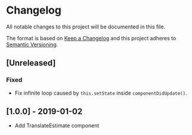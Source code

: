 # Changelog

All notable changes to this project will be documented in this file.

The format is based on [Keep a Changelog](http://keepachangelog.com/en/1.0.0/)
and this project adheres to [Semantic Versioning](http://semver.org/spec/v2.0.0.html).

## [Unreleased]
### Fixed
- Fix infinite loop caused by `this.setState` inside `componentDidUpdate()`.

## [1.0.0] - 2019-01-02

- Add TranslateEstimate component
